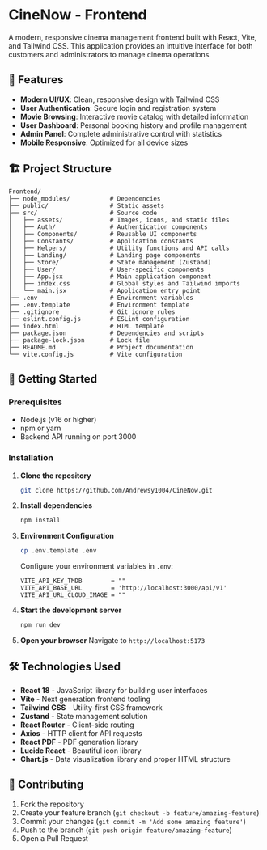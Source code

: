 # CineNow - Frontend

A modern, responsive cinema management frontend built with React, Vite, and Tailwind CSS. This application provides an intuitive interface for both customers and administrators to manage cinema operations.

## 🎯 Features

- **Modern UI/UX**: Clean, responsive design with Tailwind CSS
- **User Authentication**: Secure login and registration system
- **Movie Browsing**: Interactive movie catalog with detailed information
- **User Dashboard**: Personal booking history and profile management
- **Admin Panel**: Complete administrative control with statistics
- **Mobile Responsive**: Optimized for all device sizes

## 🏗️ Project Structure

```
Frontend/
├── node_modules/           # Dependencies
├── public/                 # Static assets
├── src/                    # Source code
│   ├── assets/             # Images, icons, and static files
│   ├── Auth/               # Authentication components
│   ├── Components/         # Reusable UI components
│   ├── Constants/          # Application constants
│   ├── Helpers/            # Utility functions and API calls
│   ├── Landing/            # Landing page components
│   ├── Store/              # State management (Zustand)
│   ├── User/               # User-specific components
│   ├── App.jsx             # Main application component
│   ├── index.css           # Global styles and Tailwind imports
│   └── main.jsx            # Application entry point
├── .env                    # Environment variables
├── .env.template           # Environment template
├── .gitignore              # Git ignore rules
├── eslint.config.js        # ESLint configuration
├── index.html              # HTML template
├── package.json            # Dependencies and scripts
├── package-lock.json       # Lock file
├── README.md               # Project documentation
└── vite.config.js          # Vite configuration
```

## 🚀 Getting Started

### Prerequisites

- Node.js (v16 or higher)
- npm or yarn
- Backend API running on port 3000

### Installation

1. **Clone the repository**
   ```bash
   git clone https://github.com/Andrewsy1004/CineNow.git
   ```

2. **Install dependencies**
   ```bash
   npm install
   ```

3. **Environment Configuration**
   ```bash
   cp .env.template .env
   ```
   Configure your environment variables in `.env`:
   ```env
   VITE_API_KEY_TMDB        = ""
   VITE_API_BASE_URL        = 'http://localhost:3000/api/v1'
   VITE_API_URL_CLOUD_IMAGE = ""
   ```

4. **Start the development server**
   ```bash
   npm run dev
   ```

5. **Open your browser**
   Navigate to `http://localhost:5173`

## 🛠️ Technologies Used

- **React 18** - JavaScript library for building user interfaces
- **Vite** - Next generation frontend tooling
- **Tailwind CSS** - Utility-first CSS framework
- **Zustand** - State management solution
- **React Router** - Client-side routing
- **Axios** - HTTP client for API requests
- **React PDF** - PDF generation library
- **Lucide React** - Beautiful icon library
- **Chart.js** - Data visualization library
and proper HTML structure

## 🤝 Contributing

1. Fork the repository
2. Create your feature branch (`git checkout -b feature/amazing-feature`)
3. Commit your changes (`git commit -m 'Add some amazing feature'`)
4. Push to the branch (`git push origin feature/amazing-feature`)
5. Open a Pull Request


